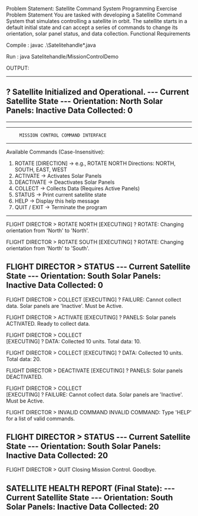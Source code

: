 
Problem Statement:
 Satellite Command System Programming Exercise Problem Statement You are tasked with developing a Satellite Command System that simulates controlling a satellite in orbit. The satellite starts in a default initial state and can accept a series of commands to change its orientation, solar panel status, and data collection. Functional Requirements


Compile : javac .\Satelitehandle\*.java

Run : java Satelitehandle/MissionControlDemo


OUTPUT:

----------------------------------------------------
? Satellite Initialized and Operational.
--- Current Satellite State ---
  Orientation:    North
  Solar Panels:   Inactive
  Data Collected: 0
-------------------------------
----------------------------------------------------

----------------------------------------------------
         MISSION CONTROL COMMAND INTERFACE
----------------------------------------------------
Available Commands (Case-Insensitive):
  1. ROTATE [DIRECTION]  -> e.g., ROTATE NORTH
     Directions: NORTH, SOUTH, EAST, WEST
  2. ACTIVATE            -> Activates Solar Panels
  3. DEACTIVATE          -> Deactivates Solar Panels
  4. COLLECT             -> Collects Data (Requires Active Panels)
  5. STATUS              -> Print current satellite state
  6. HELP                -> Display this help message
  7. QUIT / EXIT         -> Terminate the program
----------------------------------------------------

FLIGHT DIRECTOR > ROTATE NORTH
[EXECUTING]
? ROTATE: Changing orientation from 'North' to 'North'.

FLIGHT DIRECTOR > ROTATE SOUTH
[EXECUTING]
? ROTATE: Changing orientation from 'North' to 'South'.

FLIGHT DIRECTOR > STATUS
--- Current Satellite State ---
  Orientation:    South
  Solar Panels:   Inactive
  Data Collected: 0
-------------------------------

FLIGHT DIRECTOR > COLLECT
[EXECUTING]
? FAILURE: Cannot collect data. Solar panels are 'Inactive'. Must be Active.

FLIGHT DIRECTOR > ACTIVATE
[EXECUTING]
? PANELS: Solar panels ACTIVATED. Ready to collect data.

FLIGHT DIRECTOR > COLLECT  
[EXECUTING]
? DATA: Collected 10 units. Total data: 10.

FLIGHT DIRECTOR > COLLECT
[EXECUTING]
? DATA: Collected 10 units. Total data: 20.

FLIGHT DIRECTOR > DEACTIVATE
[EXECUTING]
? PANELS: Solar panels DEACTIVATED.

FLIGHT DIRECTOR > COLLECT    
[EXECUTING]
? FAILURE: Cannot collect data. Solar panels are 'Inactive'. Must be Active.

FLIGHT DIRECTOR > INVALID COMMAND
INVALID COMMAND: Type 'HELP' for a list of valid commands.

FLIGHT DIRECTOR > STATUS
--- Current Satellite State ---
  Orientation:    South
  Solar Panels:   Inactive
  Data Collected: 20
-------------------------------

FLIGHT DIRECTOR > QUIT
Closing Mission Control. Goodbye.

SATELLITE HEALTH REPORT (Final State):
--- Current Satellite State ---
  Orientation:    South
  Solar Panels:   Inactive
  Data Collected: 20
-------------------------------
